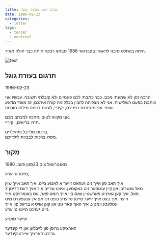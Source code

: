 ```yaml
---
title: מכתב דואג מסוניה טנצר
date: 1986-02-23
categories:
  - letter
tags:
  - tencer
  - montreal
---
```


היתה בהחלט סיבה לדאגה: בפברואר 1986 סבתא רבקה היתה כבר חולה מאוד.

![text](/pupko-papers/assets/images/1986-02-23-sonia.jpg)

## תרגום בעזרת גוגל
1986-02-23

הרבה זמן לא שמעתי מכם.
כבר כתבתי לכם פעמיים ולא קיבלתי תשובה.
עכשיו אני כותבת בפעם השלישית.
אני לא מצליחה להבין בכלל מה קורה איתכם, זה מאוד מדאיג אותי.
אני מתחננת בפניכם, יקיריי, לענות בכמה מילות חוכמה.

אני מקווה לטוב ומחכה למכתב מכם.  
תהיו בריאים, יקיריי.

ברכות מלייבל ומהילדים,  
מסרו ברכות לבביות לילדיכם.

## מקור

מאנטרעאל צום 23סטן פעב. 1986

מיינע טייערע,

איך האב פון אייך ניט געהאט זייער א לאנגע צייט. איך האב אייך שוין  
2 מאל געשריבן און קיין ענטפער ניט באקומען. איצט שרייב איך אויך דעם דריטן  
מאל. איך קען גארניט פארשטיין וואס ביי אייך רומט פאר, עס באומרויקט מיר  
זייער. איך בעט אייך זייער מיינע טייערע כופט זיך אפ אין ענטפערט מיט  
עטלעכע וומטע. איך האף פאר גוט און קוק אויס א בריוול פון אייך  
זייט געזונט מיינע טייערע.  

אייער סאניע

הארציקע גרוסן פון לייבלען און די קינדער  
גריכט הארציך איירע קינדער.
